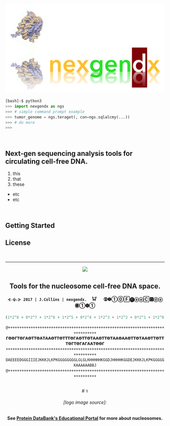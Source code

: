 <img src="./doc/design/nexgendx_logo.png">

<br>

```py
[bash]~$ python3
>>> import nexgendx as ngs
>>> # simple command prompt example
>>> tumor_genome = ngs.teraget(, con=ngs.sqlalcmy(...))
>>> # do more
>>> 
```

<br>

## Next-gen sequencing analysis tools for circulating cell-free DNA. 
1. this
2. that
3. these
 - etc
 - etc 


<br>

## Getting Started

## License 





<br>




---------
<div align="center">

<img src="./doc/design/nucleosome_spacewaves_1.gif">

## Tools for the nucleosome cell-free DNA space.


#### ``⊰♘𐌸⚔⊱ 2017 | J.Collins | nexgendx.``     𐃠       ➉❶①⓪🄵🅡ⓔⓔ🄲🅾ⓓⓔ㊝①➓➀

~~~py
(1*2^8 + 0*2^7 + 1*2^6 + 1*2^5 + 0*2^4 + 1*2^3 + 1*2^2 + 0*2^1 + 1*2^0) = 365
~~~

``@+++++++++++++++++++++++++++++++++++++++++++++++++++++++++++++++++++++++++++++++``
``𝝘𝝝𝝝𝝘𝝩𝝝𝝘𝝖𝝝𝝩𝝩𝝝𝝖𝝩𝝖𝝖𝝝𝝩𝝩𝝝𝝩𝝩𝝩𝝝𝝘𝝖𝝝𝝩𝝩𝝝𝝩𝝖𝝖𝝝𝝩𝝩𝝝𝝩𝝖𝝖𝝝𝝖𝝖𝝝𝝩𝝩𝝝𝝩𝝖𝝖𝝝𝝩𝝩𝝝𝝩𝝩𝝩𝝝𝝘𝝩𝝝𝝘𝝖𝝘𝝖𝝖𝝩𝝝𝝝𝝘``
``++++++++++++++++++++++++++++++++++++++++++++++++++++++++++++++++++++++++++++++++``
``DAEEEEDGGGIIIEJKKKJLKPKGGGGGGGGLGLGLKHHHHHKGGDJHHHHKGGDEJKKKJLKPKGGGGGKAAAAAABBJ``
``@+++++++++++++++++++++++++++++++++++++++++++++++++++++++++++++++++++++++++++++++``

<br>
# ⚕

<h6>[logo image source]:</h6>
<h4>See <a href="https://pdb101.rcsb.org/motm/7">Protein DataBank's Educational Portal</a> for more about nucleosomes.</h4>

</div
<br>




